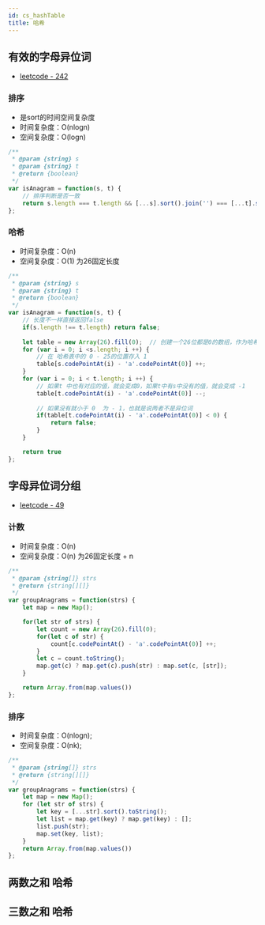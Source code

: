 ```yaml
---
id: cs_hashTable
title: 哈希
---
```


## 有效的字母异位词
- [leetcode - 242](https://leetcode-cn.com/problems/valid-anagram/)

### 排序
- 是sort的时间空间复杂度
- 时间复杂度：O(nlogn)
- 空间复杂度：O(logn)
```js
/**
 * @param {string} s
 * @param {string} t
 * @return {boolean}
 */
var isAnagram = function(s, t) {
    // 排序判断是否一致
    return s.length === t.length && [...s].sort().join('') === [...t].sort().join('')
};
```

### 哈希
- 时间复杂度：O(n)
- 空间复杂度：O(1) 为26固定长度
```js
/**
 * @param {string} s
 * @param {string} t
 * @return {boolean}
 */
var isAnagram = function(s, t) {
    // 长度不一样直接返回false
    if(s.length !== t.length) return false;
    
    let table = new Array(26).fill(0);  // 创建一个26位都是0的数组，作为哈希表
    for (var i = 0; i <s.length; i ++) {
        // 在 哈希表中的 0 - 25的位置存入 1 
        table[s.codePointAt(i) - 'a'.codePointAt(0)] ++;
    }
    for (var i = 0; i < t.length; i ++) {
        // 如果t 中也有对应的值，就会变成0，如果t中有s中没有的值，就会变成 -1
        table[t.codePointAt(i) - 'a'.codePointAt(0)] --;
        
        // 如果没有就小于 0  为 - 1，也就是说两者不是异位词
        if(table[t.codePointAt(i) - 'a'.codePointAt(0)] < 0) {
            return false;
        }
    }

    return true
};
```

## 字母异位词分组
- [leetcode - 49](https://leetcode-cn.com/problems/group-anagrams/)

### 计数
- 时间复杂度：O(n)  
- 空间复杂度：O(n) 为26固定长度 + n

```js
/**
 * @param {string[]} strs
 * @return {string[][]}
 */
var groupAnagrams = function(strs) {
    let map = new Map();

    for(let str of strs) {
        let count = new Array(26).fill(0);
        for(let c of str) {
            count[c.codePointAt() - 'a'.codePointAt(0)] ++;
        }
        let c = count.toString();
        map.get(c) ? map.get(c).push(str) : map.set(c, [str]);
    }

    return Array.from(map.values())
};
```

### 排序
- 时间复杂度：O(nlogn);
- 空间复杂度：O(nk);
```js
/**
 * @param {string[]} strs
 * @return {string[][]}
 */
var groupAnagrams = function(strs) {
    let map = new Map();
    for (let str of strs) {
        let key = [...str].sort().toString();
        let list = map.get(key) ? map.get(key) : [];
        list.push(str);
        map.set(key, list);
    }
    return Array.from(map.values())
};
```

## 两数之和 哈希

## 三数之和 哈希